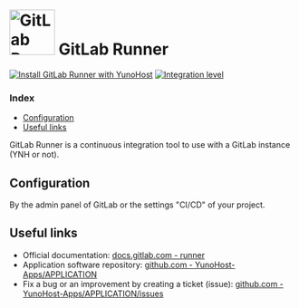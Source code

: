 # <img src="/images/gitlab-runner_logo.svg" width="80px" alt="GitLab Runner's logo"> GitLab Runner

[![Install GitLab Runner with YunoHost](https://install-app.yunohost.org/install-with-yunohost.png)](https://install-app.yunohost.org/?app=gitlab-runner) [![Integration level](https://dash.yunohost.org/integration/gitlab-runner.svg)](https://dash.yunohost.org/appci/app/gitlab-runner)

### Index

- [Configuration](#configuration)
- [Useful links](#useful-links)

GitLab Runner is a continuous integration tool to use with a GitLab instance (YNH or not).

## Configuration

By the admin panel of GitLab or the settings "CI/CD" of your project.

## Useful links

+ Official documentation: [docs.gitlab.com - runner](https://docs.gitlab.com/runner/)
+ Application software repository: [github.com - YunoHost-Apps/APPLICATION](https://github.com/YunoHost-Apps/gitlab-runner_ynh)
+ Fix a bug or an improvement by creating a ticket (issue): [github.com - YunoHost-Apps/APPLICATION/issues](https://github.com/YunoHost-Apps/gitlab-runner_ynh/issues)
